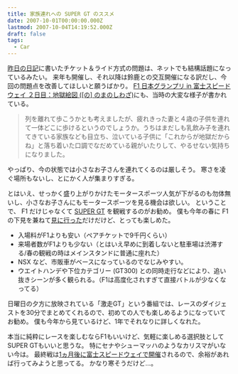 ```yaml
---
title: 家族連れへの SUPER GT のススメ
date: 2007-10-01T00:00:00.000Z
lastmod: 2007-10-04T14:19:52.000Z
draft: false
tags:
  - Car
---
```


[昨日の日記](/posts/20070930/p01)に書いたチケット＆ライド方式の問題は、ネットでも結構話題になっているみたい。 来年も開催し、それ以降は鈴鹿との交互開催になる訳だし、今回の問題点を改善してほしいと願うばかり。 [F1 日本グランプリ in 富士スピードウェイ ２日目：地獄絵図 (\[の\] のまのしわざ)](http://nomano.shiwaza.com/tnoma/blog/archives/006212.html)にも、当時の大変な様子が書かれている。

> 列を離れて歩こうかとも考えましたが、疲れきった妻と４歳の子供を連れて一体どこに歩けるというのでしょうか。うちはまだしも乳飲み子を連れてきている家族なども目立ち、泣いている子供に「これからが地獄だからね」と落ち着いた口調でなだめている親がいたりして、やるせない気持ちになりました。

やっぱり、今の状態では小さなお子さんを連れてくるのは厳しそう。 寒さを凌ぐ場所もないし、とにかく人が集まりすぎる。

とはいえ、せっかく盛り上がりかけたモータースポーツ人気が下がるのも勿体無いし、小さなお子さんにもモータースポーツを見る機会は欲しい。 ということで、 F1 だけじゃなくて [SUPER GT](http://ja.wikipedia.org/wiki/SUPER_GT) を観戦するのがお勧め。 僕も今年の春に F1 の下見を兼ねて[見に行った](/posts/20070504/p01)だけだけど、とっても楽しめた。

- 入場料がF1よりも安い（ペアチケットで9千円くらい）
- 来場者数がF1よりも少ない（とはいえ早めに到着しないと駐車場は渋滞する/春の観戦の時はメインスタンドに普通に座れた）
- NSX など、市販車がベースになっているのでなじみやすい。
- ウエイトハンデや下位カテゴリー (GT300) との同時走行などにより、追い抜きシーンが多く観られる。（F1は高度化されすぎて直接バトルが少なくなってる）

日曜日の夕方に放映されている「激走GT」という番組では、レースのダイジェストを30分でまとめてくれるので、初めての人でも楽しめるようになっていてお勧め。 僕も今年から見ているけど、1年でそれなりに詳しくなれた。

本当に純粋にレースを楽しむならF1もいいけど、気軽に楽しめる選択肢としてSUPER GTもいいと思うな。 特にセナやシューマッハのようなカリスマがいない今は。 最終戦は[1ヵ月後に富士スピードウェイで開催](http://ja.wikipedia.org/wiki/2007%E5%B9%B4%E3%81%AESUPER_GT)されるので、余裕があれば行ってみようと思ってる。 かなり寒そうだけど…。
